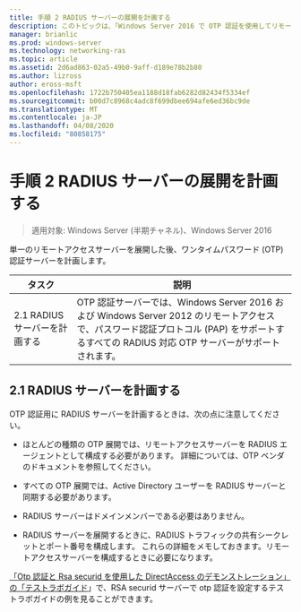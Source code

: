 ```yaml
---
title: 手順 2 RADIUS サーバーの展開を計画する
description: このトピックは、「Windows Server 2016 で OTP 認証を使用してリモートアクセスを展開する」の一部です。
manager: brianlic
ms.prod: windows-server
ms.technology: networking-ras
ms.topic: article
ms.assetid: 2d6ad863-02a5-49b0-9aff-d189e78b2b80
ms.author: lizross
author: eross-msft
ms.openlocfilehash: 1722b750405ea1188d18fab6282d82434f5334ef
ms.sourcegitcommit: b00d7c8968c4adc8f699dbee694afe6ed36bc9de
ms.translationtype: MT
ms.contentlocale: ja-JP
ms.lasthandoff: 04/08/2020
ms.locfileid: "80858175"
---
```

# <a name="step-2-plan-the-radius-server-deployment"></a>手順 2 RADIUS サーバーの展開を計画する

>適用対象: Windows Server (半期チャネル)、Windows Server 2016

単一のリモートアクセスサーバーを展開した後、ワンタイムパスワード (OTP) 認証サーバーを計画します。  
  
|タスク|説明|  
|----|--------|  
|2.1 RADIUS サーバーを計画する|OTP 認証サーバーでは、Windows Server 2016 および Windows Server 2012 のリモートアクセスで、パスワード認証プロトコル (PAP) をサポートするすべての RADIUS 対応 OTP サーバーがサポートされます。|  
  
## <a name="21-plan-the-radius-server"></a><a name="BKMK_1.1"></a>2.1 RADIUS サーバーを計画する  
OTP 認証用に RADIUS サーバーを計画するときは、次の点に注意してください。  
  
-   ほとんどの種類の OTP 展開では、リモートアクセスサーバーを RADIUS エージェントとして構成する必要があります。 詳細については、OTP ベンダのドキュメントを参照してください。  
  
-   すべての OTP 展開では、Active Directory ユーザーを RADIUS サーバーと同期する必要があります。  
  
-   RADIUS サーバーはドメインメンバーである必要はありません。  
  
-   RADIUS サーバーを展開するときに、RADIUS トラフィックの共有シークレットとポート番号を構成します。 これらの詳細をメモしておきます。リモートアクセスサーバーを構成するときに必要になります。  
  
[「Otp 認証と Rsa securid を使用した DirectAccess のデモンストレーション」の「テストラボガイド](https://technet.microsoft.com/windows-server-docs/networking/remote-access/directaccess/tlg-otp-securid/test-lab-guide-demonstrate-directaccess-with-otp-authentication-and-rsa-securid)」で、RSA securid サーバーで otp 認証を設定するテストラボガイドの例を見ることができます。  
  
  
  


